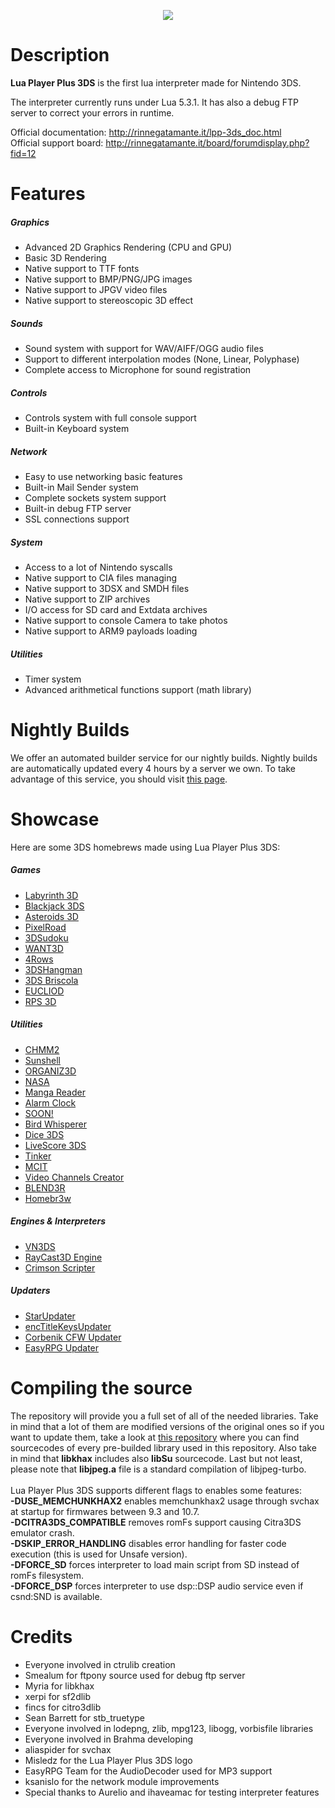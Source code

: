 <p align="center">
	<img src="http://rinnegatamante.it/lpplogo.png"/>
</p>

# Description

**Lua Player Plus 3DS** is the first lua interpreter made for Nintendo 3DS.

The interpreter currently runs under Lua 5.3.1. 
It has also a debug FTP server to correct your errors in runtime.

Official documentation: http://rinnegatamante.it/lpp-3ds_doc.html<br>
Official support board: http://rinnegatamante.it/board/forumdisplay.php?fid=12

# Features

##### Graphics

* Advanced 2D Graphics Rendering (CPU and GPU)
* Basic 3D Rendering
* Native support to TTF fonts
* Native support to BMP/PNG/JPG images
* Native support to JPGV video files
* Native support to stereoscopic 3D effect

##### Sounds

* Sound system with support for WAV/AIFF/OGG audio files
* Support to different interpolation modes (None, Linear, Polyphase)
* Complete access to Microphone for sound registration

##### Controls

* Controls system with full console support
* Built-in Keyboard system

##### Network

* Easy to use networking basic features
* Built-in Mail Sender system
* Complete sockets system support
* Built-in debug FTP server
* SSL connections support

##### System

* Access to a lot of Nintendo syscalls
* Native support to CIA files managing
* Native support to 3DSX and SMDH files
* Native support to ZIP archives
* I/O access for SD card and Extdata archives
* Native support to console Camera to take photos
* Native support to ARM9 payloads loading

##### Utilities

* Timer system
* Advanced arithmetical functions support (math library)

# Nightly Builds

We offer an automated builder service for our nightly builds. Nightly builds are automatically updated every 4 hours by a server we own. To take advantage of this service, you should visit [this page](http://rinnegatamante.it/lpp-3ds.php).

# Showcase

Here are some 3DS homebrews made using Lua Player Plus 3DS:

##### Games
* [Labyrinth 3D](https://rinnegatamante.it/board/showthread.php?tid=18)
* [Blackjack 3DS](http://gbatemp.net/threads/release-blackjack-3ds.398776/)
* [Asteroids 3D](https://rinnegatamante.it/board/showthread.php?tid=25)
* [PixelRoad](https://rinnegatamante.it/board/showthread.php?tid=11)
* [3DSudoku](https://rinnegatamante.it/board/showthread.php?tid=19)
* [WANT3D](http://rinnegatamante.it/board/showthread.php?tid=23)
* [4Rows](https://rinnegatamante.it/board/showthread.php?tid=32)
* [3DSHangman](https://rinnegatamante.it/board/showthread.php?tid=33)
* [3DS Briscola](https://rinnegatamante.it/board/showthread.php?tid=17)
* [EUCLIOD](http://gbatemp.net/threads/eucliod-a-homebrew-bullet-hell-for-the-3ds.419553/)
* [RPS 3D](https://rinnegatamante.it/board/showthread.php?tid=43)

##### Utilities
* [CHMM2](https://rinnegatamante.it/board/showthread.php?tid=9)
* [Sunshell](https://rinnegatamante.it/board/showthread.php?tid=8)
* [ORGANIZ3D](https://rinnegatamante.it/board/showthread.php?tid=24)
* [NASA](https://rinnegatamante.it/board/showthread.php?tid=16)
* [Manga Reader](http://gbatemp.net/threads/release-manga-reader.399276/)
* [Alarm Clock](http://gbatemp.net/threads/release-alarm-clock.397624/)
* [SOON!](http://gbatemp.net/threads/soon-super-cool-installer-a-new-cool-legal-open-source-cia-installer.387268/)
* [Bird Whisperer](http://gbatemp.net/threads/release-bird-whisperer-a-notification-creater.404669/)
* [Dice 3DS](https://gbatemp.net/threads/release-dice-3ds-roll-some-dice-pretty-straightforward.400086/)
* [LiveScore 3DS](http://gbatemp.net/threads/release-livescore-3ds.414693/)
* [Tinker](http://gbatemp.net/threads/tinker-shuffle-menuhax-theme-manager.407445/)
* [MCIT](http://gbatemp.net/threads/release-miiverse-custom-image-tool.415505/)
* [Video Channels Creator](https://rinnegatamante.it/board/showthread.php?tid=10)
* [BLEND3R](https://rinnegatamante.it/board/showthread.php?tid=26)
* [Homebr3w](https://github.com/Wolvan/Homebr3w)

##### Engines & Interpreters
* [VN3DS](http://gbatemp.net/threads/w-i-p-vn3ds-visual-novel-interpreter-for-3ds-homebrew.396564/)
* [RayCast3D Engine](https://rinnegatamante.it/board/showthread.php?tid=5)
* [Crimson Scripter](http://gbatemp.net/threads/crimson-scripter.415152/)

##### Updaters
* [StarUpdater](https://gbatemp.net/threads/release-starupdater-a-luma3ds-updater.427999/)
* [encTitleKeysUpdater](http://gbatemp.net/threads/release-enctitlekeysupdater-for-freeshop.429912/)
* [Corbenik CFW Updater](http://rinnegatamante.it/board/showthread.php?tid=85)
* [EasyRPG Updater](http://rinnegatamante.it/board/showthread.php?tid=61)

# Compiling the source

The repository will provide you a full set of all of the needed libraries. Take in mind that a lot of them are modified versions of the original ones so if you want to update them, take a look at [this repository](https://github.com/Rinnegatamante/lpp-3ds_libraries) where you can find sourcecodes of every pre-builded library used in this repository. Also take in mind that **libkhax** includes also **libSu** sourcecode. Last but not least, please note that **libjpeg.a** file is a standard compilation of libjpeg-turbo.<br><br>
Lua Player Plus 3DS supports different flags to enables some features:<br>
**-DUSE_MEMCHUNKHAX2** enables memchunkhax2 usage through svchax at startup for firmwares between 9.3 and 10.7.<br>
**-DCITRA3DS_COMPATIBLE** removes romFs support causing Citra3DS emulator crash.<br>
**-DSKIP_ERROR_HANDLING** disables error handling for faster code execution (this is used for Unsafe version).<br>
**-DFORCE_SD** forces interpreter to load main script from SD instead of romFs filesystem.<br>
**-DFORCE_DSP** forces interpreter to use dsp::DSP audio service even if csnd:SND is available.<br>

# Credits

* Everyone involved in ctrulib creation
* Smealum for ftpony source used for debug ftp server
* Myria for libkhax
* xerpi for sf2dlib
* fincs for citro3dlib
* Sean Barrett for stb_truetype
* Everyone involved in lodepng, zlib, mpg123, libogg, vorbisfile libraries
* Everyone involved in Brahma developing
* aliaspider for svchax
* Misledz for the Lua Player Plus 3DS logo
* EasyRPG Team for the AudioDecoder used for MP3 support
* ksanislo for the network module improvements
* Special thanks to Aurelio and ihaveamac for testing interpreter features
